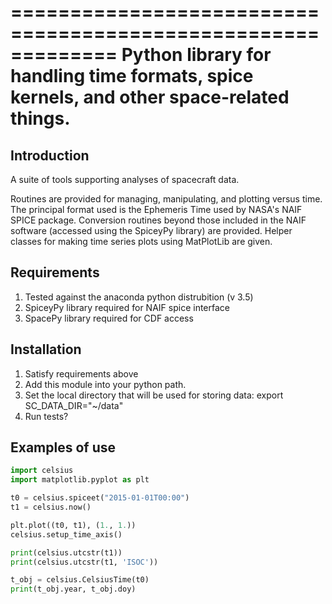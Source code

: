 =============================================================
Python library for handling time formats, spice kernels, and other space-related things.
=============================================================

Introduction
------------
A suite of tools supporting analyses of spacecraft data.

Routines are provided for managing, manipulating, and plotting versus time.  The principal format used is the Ephemeris Time used by NASA's NAIF SPICE package.  Conversion routines beyond those included in the NAIF software (accessed using the SpiceyPy library) are provided.  Helper classes for making time series plots using MatPlotLib are given.


Requirements
------------

1. Tested against the anaconda python distrubition (v 3.5)
2. SpiceyPy library required for NAIF spice interface
3. SpacePy  library required for CDF access

Installation
------------

1. Satisfy requirements above
2. Add this module into your python path.
3. Set the local directory that will be used for storing data:
    export SC_DATA_DIR="~/data"
4. Run tests?

Examples of use
---------------
```python
import celsius
import matplotlib.pyplot as plt

t0 = celsius.spiceet("2015-01-01T00:00")
t1 = celsius.now()

plt.plot((t0, t1), (1., 1.))
celsius.setup_time_axis()

print(celsius.utcstr(t1))
print(celsius.utcstr(t1, 'ISOC'))

t_obj = celsius.CelsiusTime(t0)
print(t_obj.year, t_obj.doy)

```
